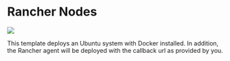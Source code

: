 # Rancher Nodes

<a href="https://portal.azure.com/#create/Microsoft.Template/uri/https%3A%2F%2Fbitbucket.org%2Fkvaes%2Fazure-rancher%2Fraw%2Fbfdda3cb9abf696ba69701739ecabb15bc26b5e4%2Fazuredeploy.json" target="_blank">
    <img src="http://azuredeploy.net/deploybutton.png"/>
</a>

This template deploys an Ubuntu system with Docker installed. In addition, the Rancher agent will be deployed with the callback url as provided by you.